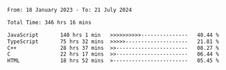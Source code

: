 <!-- ![GitHub metrics](https://metrics.lecoq.io/i-ice-bear) -->  

<!--START_SECTION:waka-->

```txt
From: 18 January 2023 - To: 21 July 2024

Total Time: 346 hrs 16 mins

JavaScript       140 hrs 1 min   >>>>>>>>>>---------------   40.44 %
TypeScript       75 hrs 32 mins  >>>>>--------------------   21.81 %
C++              28 hrs 37 mins  >>-----------------------   08.27 %
C                22 hrs 17 mins  >>-----------------------   06.44 %
HTML             18 hrs 52 mins  >------------------------   05.45 %
```

<!--END_SECTION:waka-->
###
